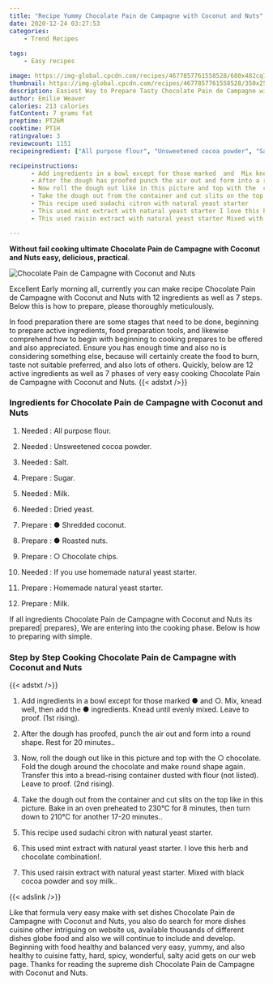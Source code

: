 ```yaml
---
title: "Recipe Yummy Chocolate Pain de Campagne with Coconut and Nuts"
date: 2020-12-24 03:27:53
categories:
    - Trend Recipes
    
tags:
    - Easy recipes

image: https://img-global.cpcdn.com/recipes/4677857761558528/680x482cq70/chocolate-pain-de-campagne-with-coconut-and-nuts-recipe-main-photo.jpg
thumbnail: https://img-global.cpcdn.com/recipes/4677857761558528/350x250cq70/chocolate-pain-de-campagne-with-coconut-and-nuts-recipe-main-photo.jpg
description: Easiest Way to Prepare Tasty Chocolate Pain de Campagne with Coconut and Nuts with 12 ingredients and 7 stages of easy cooking.
author: Emilie Weaver
calories: 213 calories
fatContent: 7 grams fat
preptime: PT26M
cooktime: PT1H
ratingvalue: 3
reviewcount: 1151
recipeingredient: ["All purpose flour", "Unsweetened cocoa powder", "Salt", "Sugar", "Milk", "Dried yeast", " Shredded coconut", " Roasted nuts", " Chocolate chips", "If you use homemade natural yeast starter", "Homemade natural yeast starter", "Milk"]

recipeinstructions: 
      - Add ingredients in a bowl except for those marked  and  Mix knead well then add the  ingredients Knead until evenly mixed Leave to proof 1st rising 
      - After the dough has proofed punch the air out and form into a round shape Rest for 20 minutes 
      - Now roll the dough out like in this picture and top with the  chocolate Fold the dough around the chocolate and make round shape again Transfer this into a breadrising container dusted with flour not listed Leave to proof 2nd rising 
      - Take the dough out from the container and cut slits on the top like in this picture Bake in an oven preheated to 230C for 8 minutes then turn down to 210C for another 1720 minutes 
      - This recipe used sudachi citron with natural yeast starter 
      - This used mint extract with natural yeast starter I love this herb and chocolate combination 
      - This used raisin extract with natural yeast starter Mixed with black cocoa powder and soy milk

---
```




**Without fail cooking ultimate Chocolate Pain de Campagne with Coconut and Nuts easy, delicious, practical**. 


![Chocolate Pain de Campagne with Coconut and Nuts](https://img-global.cpcdn.com/recipes/4677857761558528/680x482cq70/chocolate-pain-de-campagne-with-coconut-and-nuts-recipe-main-photo.jpg "Chocolate Pain de Campagne with Coconut and Nuts")




Excellent Early morning all, currently you can make recipe Chocolate Pain de Campagne with Coconut and Nuts with 12 ingredients as well as 7 steps. Below this is how to prepare, please thoroughly meticulously.

In food preparation there are some stages that need to be done, beginning to prepare active ingredients, food preparation tools, and likewise comprehend how to begin with beginning to cooking prepares to be offered and also appreciated. Ensure you has enough time and also no is considering something else, because will certainly create the food to burn, taste not suitable preferred, and also lots of others. Quickly, below are 12 active ingredients as well as 7 phases of very easy cooking Chocolate Pain de Campagne with Coconut and Nuts.
{{< adstxt />}}

### Ingredients for Chocolate Pain de Campagne with Coconut and Nuts


1. Needed  : All purpose flour.

1. Needed  : Unsweetened cocoa powder.

1. Needed  : Salt.

1. Prepare  : Sugar.

1. Needed  : Milk.

1. Needed  : Dried yeast.

1. Prepare  : ● Shredded coconut.

1. Prepare  : ● Roasted nuts.

1. Prepare  : ○ Chocolate chips.

1. Needed  : If you use homemade natural yeast starter.

1. Prepare  : Homemade natural yeast starter.

1. Prepare  : Milk.



If all ingredients Chocolate Pain de Campagne with Coconut and Nuts its prepared| prepares}, We are entering into the cooking phase. Below is how to preparing with simple.

### Step by Step Cooking Chocolate Pain de Campagne with Coconut and Nuts

{{< adstxt />}}


1. Add ingredients in a bowl except for those marked ● and ○. Mix, knead well, then add the ● ingredients. Knead until evenly mixed. Leave to proof. (1st rising).



1. After the dough has proofed, punch the air out and form into a round shape. Rest for 20 minutes..



1. Now, roll the dough out like in this picture and top with the ○ chocolate. Fold the dough around the chocolate and make round shape again. Transfer this into a bread-rising container dusted with flour (not listed). Leave to proof. (2nd rising).



1. Take the dough out from the container and cut slits on the top like in this picture. Bake in an oven preheated to 230°C for 8 minutes, then turn down to 210°C for another 17-20 minutes..



1. This recipe used sudachi citron with natural yeast starter.



1. This used mint extract with natural yeast starter. I love this herb and chocolate combination!.



1. This used raisin extract with natural yeast starter. Mixed with black cocoa powder and soy milk..





{{< adslink />}}

Like that formula very easy make with set dishes Chocolate Pain de Campagne with Coconut and Nuts, you also do search for more dishes cuisine other intriguing on website us, available thousands of different dishes globe food and also we will continue to include and develop. Beginning with food healthy and balanced very easy, yummy, and also healthy to cuisine fatty, hard, spicy, wonderful, salty acid gets on our web page. Thanks for reading the supreme dish Chocolate Pain de Campagne with Coconut and Nuts.
